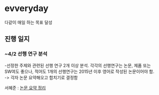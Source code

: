 # evveryday
다같이 매일 하는 목표 달성

## 진행 일지  

### ~4/2 선행 연구 분석  
-선정한 주제와 관련된 선행 연구 2개 이상 분석. 각각의 선행연구는 논문, 제품 또는 SW여도 좋으나, 적어도 1개의 선행연구는 2015년 이후 영어로 작성된 논문이어야 함.
-> 각자 논문 요약해오고 합치기로 결정함  

서혜준 : [논문 요약 정리](https://www.notion.so/5f5be90fd63e4b548f83f76796b93e92?pvs=4)
